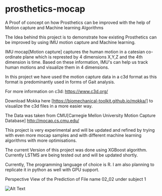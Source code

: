 # prosthetics-mocap
A Proof of concept on how Prosthetics can be improved with the help of Motion capture and Machine learning Algorithms

The Idea behind this project is to demonstrate how existing Prosthetics can be improved by using IMU motion capture and Machine learning. 

IMU mocap[Motion capture] captures the human motion in a catesian co-ordinate plane which is represted by 4 dimensions X,Y,Z and the 4th dimension is time. Based on these information, IMU's can help us track human motions and visualize them in 4 dimensions. 

In this project we have used the motion capture data in a c3d format as this format is predominantly used in forms of Gait analysis. 

For more information on c3d:
https://www.c3d.org/

Download Mokka here [https://biomechanical-toolkit.github.io/mokka/] to visualize the c3d files in a more easier way. 


The Data was taken from CMU[Carnegie Mellon University Motion Capture Database]  http://mocap.cs.cmu.edu/ 

This project is very experimental and will be updated and refined by trying with even more mocap samples and with different machine learning algorithms with more optimisations. 

The current Version of this project was done using XGBoost algorithm. Currently LSTMS are being tested out and will be updated shortly. 

Currently, The programming language of choice is R. I am also planning to replicate it in python as well with GPU support. 



Perspective View of the Prediction of File name 02_02 under subject 1 

![Alt Text](https://i.imgur.com/vxLWzP5.gif)


